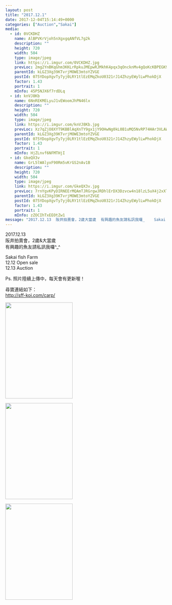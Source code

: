```yaml
---
layout: post
title: "2017.12.1" 
date: 2017-12-04T15:14:49+0000 
categories: ["Auction","Sakai"] 
media:
  - id: 0VCKDHZ
    name: AlBPVKrVjoh5nXgxgqANfVL7g2k
    description: ""   
    height: 720
    width: 504
    type: image/jpeg
    link: https://i.imgur.com/0VCKDHZ.jpg
    prevLoc: 2mg2YnBKqGhm3KKLrRpkuJMEpwRJMkhK4pqx3qOncknMv4gQoKcKBPEGK9KQcpnJjZ8W6XhvM1NWnBP9Fk8M7A25l8f9XW9Z4Y79ILMvG8vKVOHjkqXgo6MwHwYkQ6EqggF5q719R713tWonp1NQQBT7Q52vk9wmh54wp5nBLjUKkkpBPy9Vi3jZ5nnkoKCWNp9wzL28hPA1rZGXw8s0w819VpXJUxE1GDj4nlCkB1Wr9B4QSp3K1W50qrHzmPZYz3jjCnJ
    parentId: kLGZ3Xg39KTvrjMOWE3mtoYZVGE
    postId: 075YDopXgvTy7yj0LRY1tlEzEMqZkoU0321rJ14ZhzyEWylLwPhokDjX
    factor: 1.43
    portrait: 1
    mInfo: 45P5NJX6f7rdDLq
  - id: knVJ8Kb
    name: 6NnREKMELyuJ1vEWoomJhPN46lx
    description: ""   
    height: 720
    width: 504
    type: image/jpeg
    link: https://i.imgur.com/knVJ8Kb.jpg
    prevLoc: Xz7qZjO8XYT9KBBlAqXnTY9gx1jY9OHwNg0kL0B1uMQ5NvRP74HAr3VLAWAvILn2mlOQzyIRo7A4P193U3O11V2Ykzu8WyjQ5YGpsv03YN3XDnuY994m76DmcgWXol5RzxIRoWWjjjnWTYKPvk7qWMT8Zy2ZAxNMIYW2zYRqEmFNPPDJXlz2FgYMWzz3Kqf1JY5xRRXKHXEnM3kZNxflX9mK620wfygpM9oXVki3y8rkvkoYcJNNQ7BZE6UzLW7LKqW0f5Q
    parentId: kLGZ3Xg39KTvrjMOWE3mtoYZVGE
    postId: 075YDopXgvTy7yj0LRY1tlEzEMqZkoU0321rJ14ZhzyEWylLwPhokDjX
    factor: 1.43
    portrait: 1
    mInfo: HjZLnvf6NFMTHjI
  - id: GkeQX3v
    name: GrL5lWAlyxF90Rm5vKrGS2nAv1B
    description: ""   
    height: 720
    width: 504
    type: image/jpeg
    link: https://i.imgur.com/GkeQX3v.jpg
    prevLoc: 7rnYgvKPyDIRNEErMQAmTJRGrgwJRDhlErDX3Dzvcw4n18lzL5uX4j2xXlXnIREAGqyY1VuZO4KXAvJph4rppM1rA2H1M3VgKXNnuDn1EV1kO7TgJp83z5PvUkXAWPWNrxUA35BqqxzGCvWgzLmw13IXRlkMgwG1FLKmyL65QosVQQqwj7mzURlZQPP4w4fqMAlAPAJ6TP2rrO42JMIgNKQWDEvEiAVXP9xoKBfrDKw82E23sDRlA76Ap3CjZkxQgYwOTA4
    parentId: kLGZ3Xg39KTvrjMOWE3mtoYZVGE
    postId: 075YDopXgvTy7yj0LRY1tlEzEMqZkoU0321rJ14ZhzyEWylLwPhokDjX
    factor: 1.43
    portrait: 1
    mInfo: zZOCIhTxEEOtZw1
message: "2017.12.13  阪井拍賣會，2歲大當歲  有興趣的魚友請私訊我囉_    Sakai fish Farm  12.12 Open sale  12.13 Auction    Ps. 照片陸續上傳中，每天會有更新喔！    尋寶連結如下;  http;sff-koi.comcarp"
---
```


2017.12.13  
阪井拍賣會，2歲&大當歲  
有興趣的魚友請私訊我囉^_^  
  
Sakai fish Farm  
12.12 Open sale  
12.13 Auction  
  
Ps. 照片陸續上傳中，每天會有更新喔！  
  
尋寶連結如下：  
http://sff-koi.com/carp/


[//]: #media:  
<a href="https://i.imgur.com/0VCKDHZ.jpg"><img src="https://i.imgur.com/0VCKDHZ.jpg" height="300" width="210" /></a> 
  

<a href="https://i.imgur.com/knVJ8Kb.jpg"><img src="https://i.imgur.com/knVJ8Kb.jpg" height="300" width="210" /></a> 
  

<a href="https://i.imgur.com/GkeQX3v.jpg"><img src="https://i.imgur.com/GkeQX3v.jpg" height="300" width="210" /></a> 
 
